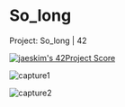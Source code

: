 # So_long
Project: So_long | 42

[![jaeskim's 42Project Score](https://badge42.herokuapp.com/api/project/mmahias/so_long)](https://github.com/Mmahias/badge42)

![capture1](https://user-images.githubusercontent.com/76960878/140605857-c5525d4e-7bbb-45df-80d4-bf2b076b258f.png)

![capture2](https://user-images.githubusercontent.com/76960878/140605875-cc504d4f-9bc4-4217-8ad1-2473854b66e8.png)
